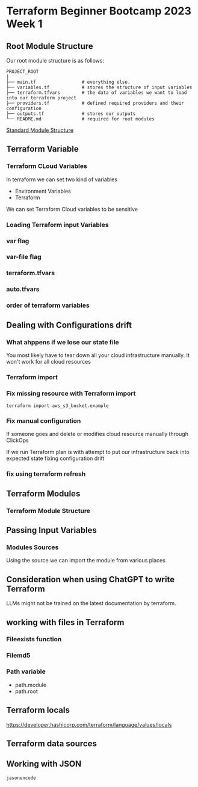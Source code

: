 # Terraform Beginner Bootcamp 2023 Week 1

## Root Module Structure
Our root module structure is as follows:

```
PROJECT_ROOT
│
├── main.tf                 # everything else.
├── variables.tf            # stores the structure of input variables
├── terraform.tfvars        # the data of variables we want to load into our terraform project
├── providers.tf            # defined required providers and their configuration
├── outputs.tf              # stores our outputs
└── README.md               # required for root modules
```

[Standard Module Structure](https://developer.hashicorp.com/terraform/language/modules/develop/structure)

## Terraform Variable
### Terraform CLoud Variables

In terraform we can set two kind of variables
- Environment Variables
- Terraform 

We can set Terraform Cloud variables to be sensitive

### Loading Terraform input Variables

### var flag

### var-file flag

### terraform.tfvars

### auto.tfvars

### order of terraform variables

## Dealing with Configurations drift

### What ahppens if we lose our state file
You most likely have to tear down all your cloud infrastructure manually.
It won't work for all cloud resources

### Terraform import

### Fix missing resource with Terraform import
`terraform import aws_s3_bucket.example`

### Fix manual configuration

If someone goes and delete or modifies cloud resource manually through ClickOps

If we run Terraform plan is with attempt to put our infrastructure back into expected state fixing configuration drift

### fix using terraform refresh

## Terraform Modules

### Terraform Module Structure

## Passing Input Variables

### Modules Sources

Using the source we can import the module from various places

## Consideration when using ChatGPT to write Terraform

LLMs might not be trained on the latest documentation by terraform.

## working with files in Terraform

### Fileexists function

### Filemd5


### Path variable

- path.module
- path.root
## Terraform locals
https://developer.hashicorp.com/terraform/language/values/locals
## Terraform data sources

## Working with JSON

`jasonencode`
